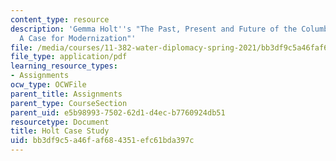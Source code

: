 ```yaml
---
content_type: resource
description: 'Gemma Holt''s "The Past, Present and Future of the Columbia River Treaty:
  A Case for Modernization"'
file: /media/courses/11-382-water-diplomacy-spring-2021/bb3df9c5a46faf684351efc61bda397c_MIT11_382s21_Holt.pdf
file_type: application/pdf
learning_resource_types:
- Assignments
ocw_type: OCWFile
parent_title: Assignments
parent_type: CourseSection
parent_uid: e5b98993-7502-62d1-d4ec-b7760924db51
resourcetype: Document
title: Holt Case Study
uid: bb3df9c5-a46f-af68-4351-efc61bda397c
---
```

